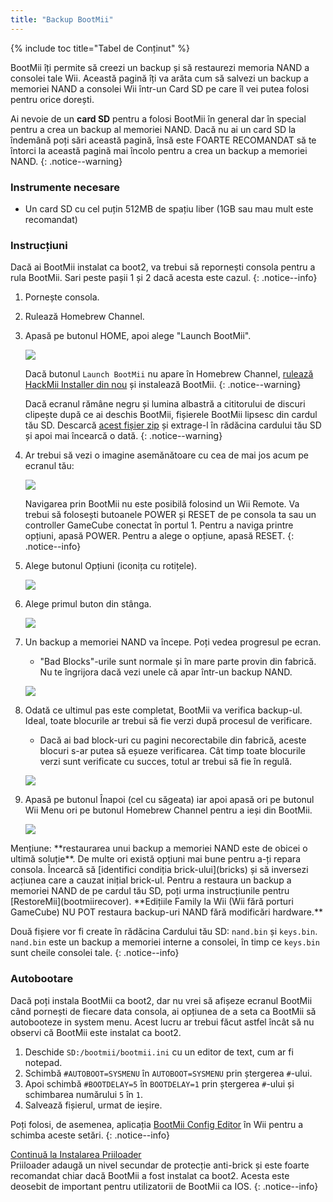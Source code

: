 ```yaml
---
title: "Backup BootMii"
---
```


{% include toc title="Tabel de Conținut" %}

BootMii îți permite să creezi un backup și să restaurezi memoria NAND a consolei tale Wii. Această pagină îți va arăta cum să salvezi un backup a memoriei NAND a consolei Wii într-un Card SD pe care îl vei putea folosi pentru orice dorești.

Ai nevoie de un **card SD** pentru a folosi BootMii în general dar în special pentru a crea un backup al memoriei NAND. Dacă nu ai un card SD la îndemână poți sări această pagină, însă este FOARTE RECOMANDAT să te întorci la această pagină mai încolo pentru a crea un backup a memoriei NAND.
{: .notice--warning}

### Instrumente necesare

* Un card SD cu cel puțin 512MB de spațiu liber (1GB sau mau mult este recomandat)

### Instrucțiuni

Dacă ai BootMii instalat ca boot2, va trebui să repornești consola pentru a rula BootMii. Sari peste pașii 1 și 2 dacă acesta este cazul.
{: .notice--info}

1. Pornește consola.
1. Rulează Homebrew Channel.
1. Apasă pe butonul HOME, apoi alege "Launch BootMii".

    ![](/images/bootmii/BootMii_HBC.png)

    Dacă butonul `Launch BootMii` nu apare în Homebrew Channel, [rulează HackMii Installer din nou](hackmii) și instalează BootMii.
    {: .notice--warning}

    Dacă ecranul rămâne negru și lumina albastră a cititorului de discuri clipește după ce ai deschis BootMii, fișierele BootMii lipsesc din cardul tău SD. Descarcă [acest fișier zip](/assets/files/bootmii_sd_files.zip) și extrage-l în rădăcina cardului tău SD și apoi mai încearcă o dată.
    {: .notice--warning}

1. Ar trebui să vezi o imagine asemănătoare cu cea de mai jos acum pe ecranul tău:

    ![](/images/bootmii/BootMii_Main.png)

    Navigarea prin BootMii nu este posibilă folosind un Wii Remote. Va trebui să folosești butoanele POWER și RESET de pe consola ta sau un controller GameCube conectat în portul 1. Pentru a naviga printre opțiuni, apasă POWER. Pentru a alege o opțiune, apasă RESET.
    {: .notice--info}

1. Alege butonul Opțiuni (iconița cu rotițele).

    ![](/images/bootmii/BootMii_Gears.png)

1. Alege primul buton din stânga.

    ![](/images/bootmii/BootMii_Backup.png)

1. Un backup a memoriei NAND va începe. Poți vedea progresul pe ecran.
    + "Bad Blocks"-urile sunt normale și în mare parte provin din fabrică. Nu te îngrijora dacă vezi unele că apar într-un backup NAND.

    ![](/images/bootmii/BootMii_NAND_Backup.png)

1. Odată ce ultimul pas este completat, BootMii va verifica backup-ul. Ideal, toate blocurile ar trebui să fie verzi după procesul de verificare.
    + Dacă ai bad block-uri cu pagini necorectabile din fabrică, aceste blocuri s-ar putea să eșueze verificarea. Cât timp toate blocurile verzi sunt verificate cu succes, totul ar trebui să fie în regulă.

    ![](/images/bootmii/BootMii_NAND_Backup_Verify.png)

1. Apasă pe butonul Înapoi (cel cu săgeata) iar apoi apasă ori pe butonul Wii Menu ori pe butonul Homebrew Channel pentru a ieși din BootMii.

    ![](/images/bootmii/BootMii_Return.png)

<div id="restore-notice" class="notice" markdown="1">
Mențiune: **restaurarea unui backup a memoriei NAND este de obicei o ultimă soluție**. De multe ori există opțiuni mai bune pentru a-ți repara consola.
Încearcă să [identifici condiția brick-ului](bricks) și să inversezi acțiunea care a cauzat inițial brick-ul.
Pentru a restaura un backup a memoriei NAND de pe cardul tău SD, poți urma instrucțiunile pentru [RestoreMii](bootmiirecover). **Edițiile Family la Wii (Wii fără porturi GameCube) NU POT restaura backup-uri NAND fără modificări hardware.**
</div>

Două fișiere vor fi create în rădăcina Cardului tău SD: `nand.bin` și `keys.bin`. `nand.bin` este un backup a memoriei interne a consolei, în timp ce `keys.bin` sunt cheile consolei tale.
{: .notice--info}

### Autobootare

Dacă poți instala BootMii ca boot2, dar nu vrei să afișeze ecranul BootMii când pornești de fiecare data consola, ai opțiunea de a seta ca BootMii să autobooteze in system menu. Acest lucru ar trebui făcut astfel încât să nu observi că BootMii este instalat ca boot2.

1. Deschide `SD:/bootmii/bootmii.ini` cu un editor de text, cum ar fi notepad.
1. Schimbă `#AUTOBOOT=SYSMENU` în `AUTOBOOT=SYSMENU` prin ștergerea `#`-ului.
1. Apoi schimbă `#BOOTDELAY=5` în `BOOTDELAY=1` prin ștergerea `#`-ului și schimbarea numărului `5` în `1`.
1. Salvează fișierul, urmat de ieșire.

Poți folosi, de asemenea, aplicația [BootMii Config Editor](https://oscwii.org/library/app/BootMiiConfigurationEditor) în Wii pentru a schimba aceste setări.
{: .notice--info}

[Continuă la Instalarea Priiloader](priiloader)<br> Priiloader adaugă un nivel secundar de protecție anti-brick și este foarte recomandat chiar dacă BootMii a fost instalat ca boot2. Acesta este deosebit de important pentru utilizatorii de BootMii ca IOS.
{: .notice--info}
